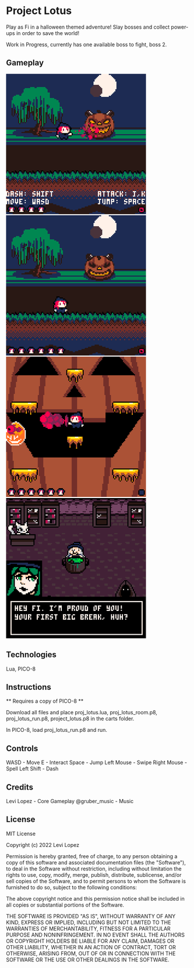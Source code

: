 # Project Lotus

Play as Fi in a halloween themed adventure! Slay bosses and collect power-ups in order to save the world!

Work in Progress, currently has one available boss to fight, boss 2.

## Gameplay

![Alt text](/media/controls.png?raw=true "Controls") <br/>
![Alt text](/media/boss2_phase1.gif?raw=true "Boss 2, Phase 1") <br/>
![Alt text](/media/boss2_phase2.gif?raw=true "Boss 2, Phase 2") <br/>
![Alt text](/media/npc_interactions.gif?raw=true "Interacting with an NPC") <br/>


## Technologies
Lua, PICO-8

## Instructions

** Requires a copy of PICO-8 **

Download all files and place proj_lotus.lua, proj_lotus_room.p8, proj_lotus_run.p8, project_lotus.p8 in the carts folder.

In PICO-8, load proj_lotus_run.p8 and run.

## Controls

WASD - Move
E - Interact
Space - Jump
Left Mouse - Swipe
Right Mouse - Spell
Left Shift - Dash

## Credits
Levi Lopez - Core Gameplay
@gruber_music - Music

## License 
MIT License

Copyright (c) 2022 Levi Lopez

Permission is hereby granted, free of charge, to any person obtaining a copy
of this software and associated documentation files (the "Software"), to deal
in the Software without restriction, including without limitation the rights
to use, copy, modify, merge, publish, distribute, sublicense, and/or sell
copies of the Software, and to permit persons to whom the Software is
furnished to do so, subject to the following conditions:

The above copyright notice and this permission notice shall be included in all
copies or substantial portions of the Software.

THE SOFTWARE IS PROVIDED "AS IS", WITHOUT WARRANTY OF ANY KIND, EXPRESS OR
IMPLIED, INCLUDING BUT NOT LIMITED TO THE WARRANTIES OF MERCHANTABILITY,
FITNESS FOR A PARTICULAR PURPOSE AND NONINFRINGEMENT. IN NO EVENT SHALL THE
AUTHORS OR COPYRIGHT HOLDERS BE LIABLE FOR ANY CLAIM, DAMAGES OR OTHER
LIABILITY, WHETHER IN AN ACTION OF CONTRACT, TORT OR OTHERWISE, ARISING FROM,
OUT OF OR IN CONNECTION WITH THE SOFTWARE OR THE USE OR OTHER DEALINGS IN THE
SOFTWARE.
